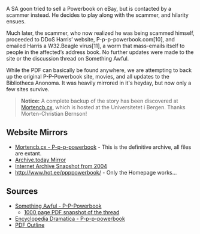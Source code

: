 A SA goon tried to sell a Powerbook on eBay, but is contacted by a scammer instead. He decides to play along with the scammer, and hilarity ensues. 

Much later, the scammer, who now realized he was being scammed himself, proceeded to DDoS Harris’ website, P-p-p-powerbook.com[10], and emailed Harris a W32.Beagle virus[11], a worm that mass-emails itself to people in the affected’s address book. No further updates were made to the site or the discussion thread on Something Awful.

While the PDF can basically be found anywhere, we are attempting to back up the original P-P-Powerbook site, movies, and all updates to the Bibliotheca Anonoma. It was heavily mirrored in it's heyday, but now only a few sites survive.

> **Notice:** A complete backup of the story has been discovered at [Mortencb.cx](http://p-p-p-powerbook.mortencb.cx/), which is hosted at the Universitetet i Bergen. Thanks Morten-Christian Bernson!

## Website Mirrors

* [Mortencb.cx - P-p-p-powerbook](http://p-p-p-powerbook.mortencb.cx/) - This is the definitive archive, all files are extant.
* [Archive.today Mirror](http://archive.today/1ya4X)
* [Internet Archive Snapshot from 2004](http://web.archive.org/web/20040616185618/http://p-p-p-powerbook.com/)
* http://www.hot.ee/ppppowerbook/ - Only the Homepage works...

## Sources

* [Something Awful - P-P-Powerbook](http://forums.somethingawful.com/showthread.php?threadid=1016390)
  * [1000 page PDF snapshot of the thread](http://p-p-p-powerbook.mortencb.cx/forum.pdf)
* [Encyclopedia Dramatica - P-p-p-powerbook](https://encyclopediadramatica.se/index.php?title=P-p-p-powerbook)
* [PDF Outline](http://joi.ito.com/images2/thepowerbook.pdf)